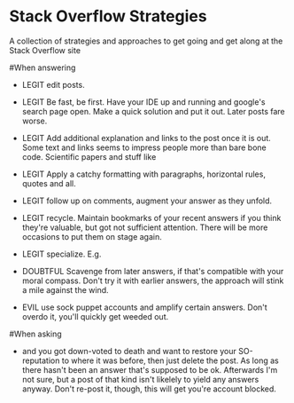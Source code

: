 # Stack Overflow Strategies

A collection of strategies and approaches to get going and get along at the Stack Overflow site

#When answering

- LEGIT edit posts.
- LEGIT Be fast, be first. Have your IDE up and running and google's search page open. Make a quick solution and put it out. Later posts fare worse.

- LEGIT Add additional explanation and links to the post once it is out. Some text and links seems to impress people more than bare bone code. Scientific papers and stuff like 

- LEGIT Apply a catchy formatting with paragraphs, horizontal rules, quotes and all.  

- LEGIT follow up on comments, augment your answer as they unfold.

- LEGIT recycle. Maintain bookmarks of your recent answers if you think they're valuable, but got not sufficient attention. There will be more occasions to put them on stage again.

- LEGIT specialize. E.g. 

- DOUBTFUL Scavenge from later answers, if that's compatible with your moral compass. Don't try it with earlier answers, the approach will stink a mile against the wind.

- EVIL use sock puppet accounts and amplify certain answers. Don't overdo it, you'll quickly get weeded out. 

#When asking

- and you got down-voted to death and want to restore your SO-reputation to where it was before, then just delete the post. As long as there hasn't been an answer that's supposed to be ok. Afterwards I'm not sure, but a post of that kind isn't likelely to yield any answers anyway. Don't re-post it, though, this will get you're account blocked.
